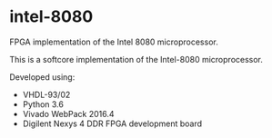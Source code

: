# intel-8080
FPGA implementation of the Intel 8080 microprocessor.

This is a softcore implementation of the Intel-8080 microprocessor.

Developed using:
 * VHDL-93/02
 * Python 3.6
 * Vivado WebPack 2016.4
 * Digilent Nexys 4 DDR FPGA development board
